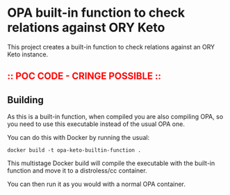 # OPA built-in function to check relations against ORY Keto

This project creates a built-in function to check relations against an ORY Keto instance.

## <span style="color:red">:: POC CODE - CRINGE POSSIBLE ::</span>

## Building

As this is a built-in function, when compiled you are also compiling OPA, so you need to use this
executable instead of the usual OPA one.

You can do this with Docker by running the usual:
```shell script
docker build -t opa-keto-builtin-function .
```
This multistage Docker build will compile the executable with the built-in function and move it to a distroless/cc container.

You can then run it as you would with a normal OPA container.
